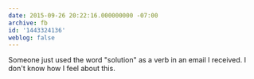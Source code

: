 ```yaml
---
date: 2015-09-26 20:22:16.000000000 -07:00
archive: fb
id: '1443324136'
weblog: false
---
```


Someone just used the word "solution" as a verb in an email I received. I don't know how I feel about this.
